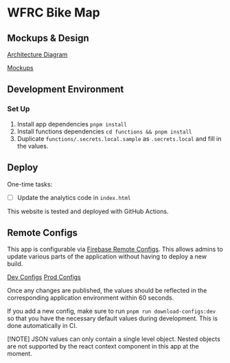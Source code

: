 # WFRC Bike Map

## Mockups & Design

[Architecture Diagram](https://docs.google.com/presentation/d/1Qkbl3NFZnzbS-L1Wifedvun4SQVMqNHA9gEgAG6-988/edit#slide=id.p)

[Mockups](https://docs.google.com/presentation/d/1FZjX4FpiWq74R5NJUhI3lR-AuOMo_z28XR0BxEGwxEQ/edit#slide=id.p)

## Development Environment

### Set Up

1. Install app dependencies `pnpm install`
1. Install functions dependencies `cd functions && pnpm install`
1. Duplicate `functions/.secrets.local.sample` as `.secrets.local` and fill in the values.

## Deploy

One-time tasks:

- [ ] Update the analytics code in `index.html`

This website is tested and deployed with GitHub Actions.

## Remote Configs

This app is configurable via [Firebase Remote Configs](https://firebase.google.com/docs/remote-config). This allows admins to update various parts of the application without having to deploy a new build.

[Dev Configs](https://console.firebase.google.com/project/ut-dts-agrc-wfrc-bike-map-dev/config/env/firebase)
[Prod Configs](https://console.firebase.google.com/project/ut-dts-agrc-wfrc-bike-map-prod/config/env/firebase)

Once any changes are published, the values should be reflected in the corresponding application environment within 60 seconds.

If you add a new config, make sure to run `pnpm run download-configs:dev` so that you have the necessary default values during development. This is done automatically in CI.

[!NOTE]
JSON values can only contain a single level object. Nested objects are not supported by the react context component in this app at the moment.
